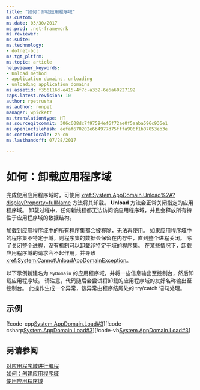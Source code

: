 ```yaml
---
title: "如何：卸载应用程序域"
ms.custom: 
ms.date: 03/30/2017
ms.prod: .net-framework
ms.reviewer: 
ms.suite: 
ms.technology:
- dotnet-bcl
ms.tgt_pltfrm: 
ms.topic: article
helpviewer_keywords:
- Unload method
- application domains, unloading
- unloading application domains
ms.assetid: f356116d-e415-4f7c-a332-6e6a60227192
caps.latest.revision: 10
author: rpetrusha
ms.author: ronpet
manager: wpickett
ms.translationtype: HT
ms.sourcegitcommit: 306c608dc7f97594ef6f72ae0f5aaba596c936e1
ms.openlocfilehash: eefaf670202e6b4977d75fffa906f1b07053eb3e
ms.contentlocale: zh-cn
ms.lasthandoff: 07/28/2017

---
```

# <a name="how-to-unload-an-application-domain"></a>如何：卸载应用程序域
完成使用应用程序域时，可使用 <xref:System.AppDomain.Unload%2A?displayProperty=fullName> 方法将其卸载。 **Unload** 方法会正常关闭指定的应用程序域。 卸载过程中，任何新线程都无法访问该应用程序域，并且会释放所有特性于应用程序域的数据结构。  
  
 加载到应用程序域中的所有程序集都会被移除，无法再使用。 如果应用程序域中的程序集不特定于域，则程序集的数据会保留在内存中，直到整个进程关闭。 除了关闭整个进程，没有机制可以卸载非特定于域的程序集。 在某些情况下，卸载应用程序域的请求会不起作用，并导致 <xref:System.CannotUnloadAppDomainException>。  
  
 以下示例新建名为 `MyDomain` 的应用程序域，并将一些信息输出至控制台，然后卸载应用程序域。 请注意，代码随后会尝试将卸载的应用程序域的友好名称输出至控制台。 此操作生成一个异常，该异常由程序结尾处的 try/catch 语句处理。  
  
## <a name="example"></a>示例  
 [!code-cpp[System.AppDomain.Load#3](../../../samples/snippets/cpp/VS_Snippets_CLR_System/system.appdomain.load/cpp/source3.cpp#3)][!code-csharp[System.AppDomain.Load#3](../../../samples/snippets/csharp/VS_Snippets_CLR_System/system.appdomain.load/cs/source3.cs#3)][!code-vb[System.AppDomain.Load#3](../../../samples/snippets/visualbasic/VS_Snippets_CLR_System/system.appdomain.load/vb/source3.vb#3)]  
  
## <a name="see-also"></a>另请参阅  
 [对应用程序域进行编程](http://msdn.microsoft.com/en-us/bd36055b-56bd-43eb-b4d8-820c37172131)   
 [如何：创建应用程序域](../../../docs/framework/app-domains/how-to-create-an-application-domain.md)   
 [使用应用程序域](../../../docs/framework/app-domains/use.md)

